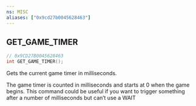 ```yaml
---
ns: MISC
aliases: ["0x9cd27b0045628463"]
---
```

## GET_GAME_TIMER

```c
// 0x9CD27B0045628463
int GET_GAME_TIMER();
```

Gets the current game timer in milliseconds.

The game timer is counted in milliseconds and starts at 0 when the game begins. This command could be useful if you want to trigger something after a number of milliseconds but can’t use a WAIT

